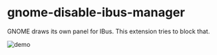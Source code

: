 # gnome-disable-ibus-manager
GNOME draws its own panel for IBus. This extension tries to block that.

![demo](https://i.imgur.com/q88evwt.png)
